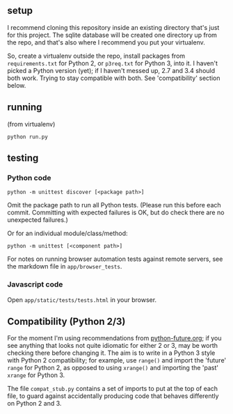 ## setup

I recommend cloning this repository inside an existing directory that's just
for this project.  The sqlite database will be created one directory up from
the repo, and that's also where I recommend you put your virtualenv.

So, create a virtualenv outside the repo, install packages from
`requirements.txt` for Python 2, or `p3req.txt` for Python 3, into it.  I
haven't picked a Python version (yet); if I haven't messed up, 2.7 and 3.4
should both work.  Trying to stay compatible with both.  See 'compatibility'
section below.

## running

(from virtualenv)

    python run.py

## testing

### Python code

    python -m unittest discover [<package path>]

Omit the package path to run all Python tests.  (Please run this before each
commit.  Committing with expected failures is OK, but do check there are no
unexpected failures.)

Or for an individual module/class/method:

    python -m unittest [<component path>]

For notes on running browser automation tests against remote servers, see the
markdown file in `app/browser_tests`.

### Javascript code

Open `app/static/tests/tests.html` in your browser.

## Compatibility (Python 2/3)

For the moment I'm using recommendations from
[python-future.org](http://python-future.org); if you see anything that looks
not quite idiomatic for either 2 or 3, may be worth checking there before
changing it.  The aim is to write in a Python 3 style with Python 2
compatibility; for example, use `range()` and import the 'future' `range` for
Python 2, as opposed to using `xrange()` and importing the 'past' `xrange` for
Python 3.

The file `compat_stub.py` contains a set of imports to put at the
top of each file, to guard against accidentally producing code that behaves
differently on Python 2 and 3.
